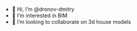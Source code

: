 - 👋 Hi, I’m @dronov-dmitry
- 👀 I’m interested in BIM
- 💞️ I’m looking to collaborate on 3d house models


